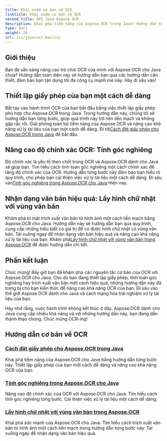 ```yaml
---
title: Khái niệm cơ bản về OCR
linktitle: Khái niệm cơ bản về OCR
second_title: API Java Aspose.OCR
description: Khai phá tiềm năng của Aspose.OCR trong Java! Hướng dẫn từng bước để thiết lập giấy phép của bạn và tăng cường khả năng OCR. Tính toán các góc nghiêng và trích xuất văn bản một cách liền mạch.
type: docs
weight: 20
url: /vi/java/ocr-basics/
---
```

## Giới thiệu

Bạn đã sẵn sàng nâng cao trò chơi OCR của mình với Aspose.OCR cho Java chưa? Hướng dẫn toàn diện này sẽ hướng dẫn bạn qua các hướng dẫn cần thiết, đảm bảo bạn tận dụng tối đa công cụ mạnh mẽ này. Hãy đi sâu vào!

## Thiết lập giấy phép của bạn một cách dễ dàng

Bắt tay vào hành trình OCR của bạn bắt đầu bằng việc thiết lập giấy phép phù hợp cho Aspose.OCR trong Java. Trong hướng dẫn này, chúng tôi sẽ hướng dẫn bạn từng bước, giúp quá trình này trở nên liền mạch và không gặp rắc rối. Giải phóng toàn bộ tiềm năng của Aspose.OCR và nâng cao khả năng xử lý tài liệu của bạn một cách dễ dàng. Đi tới[Cách đặt giấy phép cho Aspose.OCR trong Java](./set-license/) để bắt đầu.

## Nâng cao độ chính xác OCR: Tính góc nghiêng

 Độ chính xác là yếu tố then chốt trong OCR và Aspose.OCR dành cho Java sẽ giúp bạn. Tìm hiểu cách tính toán góc nghiêng một cách chính xác để tăng độ chính xác của OCR. Hướng dẫn từng bước này đảm bảo bạn hiểu rõ quy trình, cho phép bạn cải thiện việc xử lý tài liệu một cách dễ dàng. Đi sâu vào[Tính góc nghiêng trong Aspose.OCR cho Java](./calculate-skew-angle/) Hiện nay.

## Nhận dạng văn bản hiệu quả: Lấy hình chữ nhật với vùng văn bản

Khám phá bí mật trích xuất văn bản từ hình ảnh một cách liền mạch bằng Aspose.OCR cho Java. Hướng dẫn này sẽ hướng dẫn bạn qua quy trình, cung cấp những hiểu biết có giá trị để có được hình chữ nhật có vùng văn bản. Tải xuống ngay để nhận dạng văn bản hiệu quả và nâng cao khả năng xử lý tài liệu của bạn. Khám phá[Lấy hình chữ nhật với vùng văn bản trong Aspose.OCR](./get-rectangles-with-text-areas/) để được hướng dẫn chi tiết.

## Phần kết luận

Chúc mừng! Bây giờ bạn đã khám phá các nguyên tắc cơ bản của OCR với Aspose.OCR cho Java. Cho dù bạn đang thiết lập giấy phép, tính toán góc nghiêng hay trích xuất văn bản một cách hiệu quả, những hướng dẫn này đã trang bị cho bạn kiến thức để nâng cao khả năng OCR của bạn. Đi sâu vào thế giới Aspose.OCR dành cho Java và cách mạng hóa trải nghiệm xử lý tài liệu của bạn.

Hãy nhớ rằng, cuộc hành trình không kết thúc ở đây. Aspose.OCR dành cho Java cung cấp nhiều khả năng và với những hướng dẫn này, bạn đang dần thành thạo chúng. Chúc mừng OCR-ing!
## Hướng dẫn cơ bản về OCR
### [Cách đặt giấy phép cho Aspose.OCR trong Java](./set-license/)
Khai phá tiềm năng của Aspose.OCR cho Java bằng hướng dẫn từng bước này. Thiết lập giấy phép của bạn một cách dễ dàng và nâng cao khả năng OCR của bạn.
### [Tính góc nghiêng trong Aspose.OCR cho Java](./calculate-skew-angle/)
Nâng cao độ chính xác của OCR với Aspose.OCR cho Java. Tìm hiểu cách tính góc nghiêng từng bước. Cải thiện việc xử lý tài liệu một cách dễ dàng.
### [Lấy hình chữ nhật với vùng văn bản trong Aspose.OCR](./get-rectangles-with-text-areas/)
Khai phá sức mạnh của Aspose.OCR cho Java. Tìm hiểu cách trích xuất văn bản từ hình ảnh một cách liền mạch trong hướng dẫn từng bước này. Tải xuống ngay để nhận dạng văn bản hiệu quả.